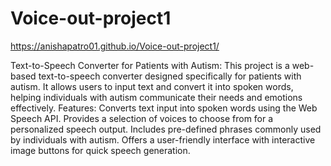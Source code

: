 # Voice-out-project1

 https://anishapatro01.github.io/Voice-out-project1/
 
Text-to-Speech Converter for Patients with Autism:
This project is a web-based text-to-speech converter designed specifically for patients with autism. It allows users to input text and convert it into spoken words, helping individuals with autism communicate their needs and emotions effectively.
Features: 
Converts text input into spoken words using the Web Speech API.
Provides a selection of voices to choose from for a personalized speech output.
Includes pre-defined phrases commonly used by individuals with autism.
Offers a user-friendly interface with interactive image buttons for quick speech generation.

